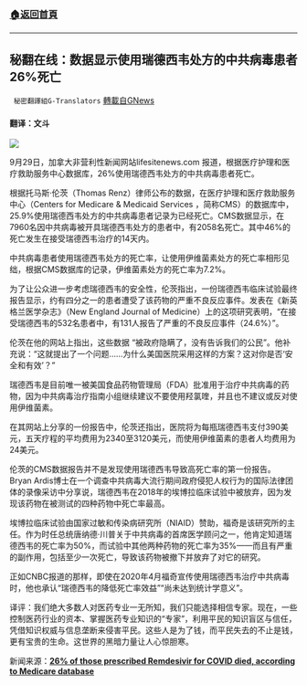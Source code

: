 ###  [:house:返回首頁](https://github.com/ourhimalayas/txt)
---


## 秘翻在线：数据显示使用瑞德西韦处方的中共病毒患者26%死亡
` 秘密翻譯組G-Translators` [轉載自GNews](https://gnews.org/zh-hans/1564698/)

#### **翻译：文斗**

![](https://assets.gnews.org/wp-content/uploads/2021/09/sad1f5665gtrh156yt156s1ad3f1sd3f12sda3.png)

9月29日，加拿大非营利性新闻网站lifesitenews.com 报道，根据医疗护理和医疗救助服务中心数据库，26%使用瑞德西韦处方的中共病毒患者死亡。

根据托马斯·伦茨（Thomas Renz）律师公布的数据，在医疗护理和医疗救助服务中心（Centers for Medicare & Medicaid Services ，简称CMS）的数据库中，25.9%使用瑞德西韦处方的中共病毒患者记录为已经死亡。CMS数据显示，在7960名因中共病毒被开具瑞德西韦处方的患者中，有2058名死亡。其中46%的死亡发生在接受瑞德西韦治疗的14天内。

中共病毒患者使用瑞德西韦处方的死亡率，让使用伊维菌素处方的死亡率相形见绌，根据CMS数据库的记录，伊维菌素处方的死亡率为7.2%。

为了让公众进一步考虑瑞德西韦的安全性，伦茨指出，一份瑞德西韦临床试验最终报告显示，约有四分之一的患者遭受了该药物的严重不良反应事件。发表在《新英格兰医学杂志》（New England Journal of Medicine）上的这项研究表明，“在接受瑞德西韦的532名患者中，有131人报告了严重的不良反应事件（24.6%）”。

伦茨在他的网站上指出，这些数据 “被政府隐瞒了，没有告诉我们的公民”。他补充说：“这就提出了一个问题……为什么美国医院采用这样的方案？这对你是否‘安全和有效’？”

瑞德西韦是目前唯一被美国食品药物管理局（FDA）批准用于治疗中共病毒的药物，因为中共病毒治疗指南小组继续建议不要使用羟氯喹，并且也不建议或反对使用伊维菌素。

在其网站上分享的一份报告中，伦茨还指出，医院将为每瓶瑞德西韦支付390美元，五天疗程的平均费用为2340至3120美元，而使用伊维菌素的患者人均费用为24美元。

伦茨的CMS数据报告并不是发现使用瑞德西韦导致高死亡率的第一份报告。Bryan Ardis博士在一个调查中共病毒大流行期间政府侵犯人权行为的国际法律团体的录像采访中分享说，瑞德西韦在2018年的埃博拉临床试验中被放弃，因为发现该药物在被测试的四种药物中死亡率最高。

埃博拉临床试验由国家过敏和传染病研究所（NIAID）赞助，福奇是该研究所的主任。作为时任总统唐纳德·川普关于中共病毒的首席医学顾问之一，他肯定知道瑞德西韦的死亡率为50%，而试验中其他两种药物的死亡率为35%——而且有严重的副作用，包括至少一次死亡，导致该药物被撤下并放弃了对它的研究。

正如CNBC报道的那样，即使在2020年4月福奇宣传使用瑞德西韦治疗中共病毒时，他也承认“瑞德西韦的降低死亡率效益”“尚未达到统计学意义”。

译评：我们绝大多数人对医药专业一无所知，我们只能选择相信专家。现在，一些控制医药行业的资本、掌握医药专业知识的“专家”，利用平民的知识盲区与信任，凭借知识权威与信息垄断来侵害平民。这些人是为了钱，而平民失去的不止是钱，更有宝贵的生命。这世界的黑暗力量让人心惊胆寒。

新闻来源：[**26% of those prescribed Remdesivir for COVID died, according to Medicare database**](https://www.lifesitenews.com/news/26-of-those-prescribed-remdesivir-for-covid-died-according-to-medicare-database/)
